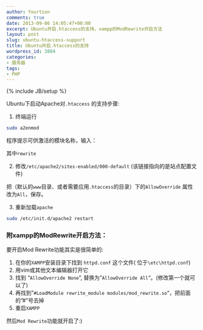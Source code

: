 ```yaml
---
author: Yourtion
comments: true
date: 2013-09-06 14:05:47+00:00
excerpt: Ubuntu开启.htaccess的支持，xampp的ModRewrite开启方法
layout: post
slug: ubuntu-htaccess-support
title: Ubuntu开启.htaccess的支持
wordpress_id: 3884
categories:
- 服务器
tags:
- PHP
---
```

{% include JB/setup %}

Ubuntu下启动Apache对```.htaccess``` 的支持步骤:

1. 终端运行

```bash
sudo a2enmod
```

程序提示可供激活的模块名称，输入：

其中```rewrite```

2. 修改```/etc/apache2/sites-enabled/000-default``` (该链接指向的是站点配置文件)

把（默认的```www```目录、或者需要应用```.htaccess```的目录）下的```AllowOverride``` 属性改为```All```，保存。

3. 重新加载```apache```

```bash
sudo /etc/init.d/apache2 restart
```

### 附xampp的ModRewrite开启方法：


要开启Mod Rewrite功能其实是很简单的:

  1. 在你的```XAMPP```安装目录下找到 ```httpd.conf``` 这个文件( 位于```\etc\httpd.conf```)
  2. 用vim或其他文本编辑器打开它
  3. 找到 “```AllowOverride None```”, 替换为”```AllowOverride All```“。(修改第一个就可以了)
  4. 再找到”```#LoadModule rewrite_module modules/mod_rewrite.so```“，把前面的”#”号去掉
  5. 重启```XAMPP```


然后```Mod Rewrite```功能就开启了:)
